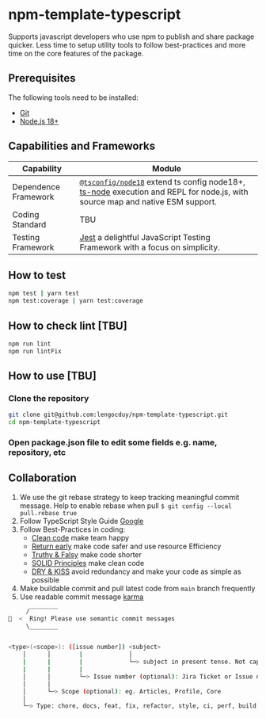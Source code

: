 # npm-template-typescript

Supports javascript developers who use npm to publish and share package quicker. Less time to setup utility tools to follow best-practices and more time on the core features of the package.

## Prerequisites

The following tools need to be installed:

* [Git](http://git-scm.com/)
* [Node.js 18+](http://nodejs.org/)

## Capabilities and Frameworks

|Capability|Module|
|------------------|-----------|
|Dependence Framework| [`@tsconfig/node18`](https://www.npmjs.com/package/@tsconfig/node18) extend ts config node18+, [ts-node](https://www.npmjs.com/package/ts-node) execution and REPL for node.js, with source map and native ESM support.|
|Coding Standard| TBU|
|Testing Framework| [Jest](https://jestjs.io/) a delightful JavaScript Testing Framework with a focus on simplicity.|

## How to test

```bash
npm test | yarn test
npm test:coverage | yarn test:coverage
```

## How to check lint [TBU]

```bash
npm run lint
npm run lintFix
```

## How to use [TBU]

### Clone the repository

```bash
git clone git@github.com:lengocduy/npm-template-typescript.git
cd npm-template-typescript
```

### Open package.json file to edit some fields e.g. name, repository, etc

## Collaboration

1. We use the git rebase strategy to keep tracking meaningful commit message. Help to enable rebase when pull `$ git config --local pull.rebase true`
2. Follow TypeScript Style Guide [Google](https://google.github.io/styleguide/tsguide.html)
3. Follow Best-Practices in coding:
     * [Clean code](https://github.com/labs42io/clean-code-typescript) make team happy
     * [Return early](https://szymonkrajewski.pl/why-should-you-return-early/) make code safer and use resource Efficiency
     * [Truthy & Falsy](https://frontend.turing.edu/lessons/module-1/js-truthy-falsy-expressions.html) make code shorter
     * [SOLID Principles](https://javascript.plainenglish.io/solid-principles-with-type-script-d0f9a0589ec5) make clean code
     * [DRY & KISS](https://dzone.com/articles/software-design-principles-dry-and-kiss) avoid redundancy and make your code as simple as possible
4. Make buildable commit and pull latest code from `main` branch frequently
5. Use readable commit message [karma](http://karma-runner.github.io/6.3/dev/git-commit-msg.html)

```bash
     /‾‾‾‾‾‾‾‾
🔔  <  Ring! Please use semantic commit messages
     \________


<type>(<scope>): ([issue number]) <subject>
    │      │        |             │
    |      |        |             └─> subject in present tense. Not capitalized. No period at the end. 
    |      |        |  
    │      │        └─> Issue number (optional): Jira Ticket or Issue number 
    │      │
    │      └─> Scope (optional): eg. Articles, Profile, Core
    │                                                                           
    └─> Type: chore, docs, feat, fix, refactor, style, ci, perf, build, or test.
```
